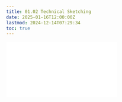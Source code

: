 ```yaml
---
title: 01.02 Technical Sketching
date: 2025-01-16T12:00:00Z
lastmod: 2024-12-14T07:29:34
toc: true
---
```


![Link to included file content](../../../../drawing/technical-sketching.md)
